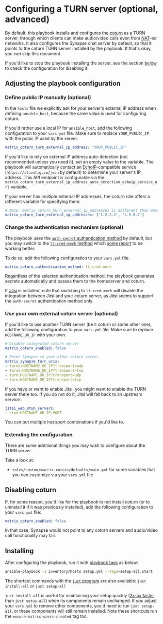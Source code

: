 # Configuring a TURN server (optional, advanced)

By default, this playbook installs and configures the [coturn](https://github.com/coturn/coturn) as a TURN server, through which clients can make audio/video calls even from [NAT](https://en.wikipedia.org/wiki/Network_address_translation)-ed networks. It also configures the Synapse chat server by default, so that it points to the coturn TURN server installed by the playbook. If that's okay, you can skip this document.

If you'd like to stop the playbook installing the server, see the section [below](#disabling-coturn) to check the configuration for disabling it.

## Adjusting the playbook configuration

### Define public IP manually (optional)

In the `hosts` file we explicitly ask for your server's external IP address when defining `ansible_host`, because the same value is used for configuring coturn.

If you'd rather use a local IP for `ansible_host`, add the following configuration to your `vars.yml` file. Make sure to replace `YOUR_PUBLIC_IP` with the pubic IP used by the server.

```yaml
matrix_coturn_turn_external_ip_address: "YOUR_PUBLIC_IP"
```

If you'd like to rely on external IP address auto-detection (not recommended unless you need it), set an empty value to the variable. The playbook will automatically contact an [EchoIP](https://github.com/mpolden/echoip)-compatible service (`https://ifconfig.co/json` by default) to determine your server's IP address. This API endpoint is configurable via the `matrix_coturn_turn_external_ip_address_auto_detection_echoip_service_url` variable.

If your server has multiple external IP addresses, the coturn role offers a different variable for specifying them:

```yaml
# Note: matrix_coturn_turn_external_ip_addresses is different than matrix_coturn_turn_external_ip_address
matrix_coturn_turn_external_ip_addresses: ['1.2.3.4', '4.5.6.7']
```

### Change the authentication mechanism (optional)

The playbook uses the [`auth-secret` authentication method](https://github.com/coturn/coturn/blob/873cabd6a2e5edd7e9cc5662cac3ffe47fe87a8e/README.turnserver#L186-L199) by default, but you may switch to the [`lt-cred-mech` method](https://github.com/coturn/coturn/blob/873cabd6a2e5edd7e9cc5662cac3ffe47fe87a8e/README.turnserver#L178) which [some report](https://github.com/spantaleev/matrix-docker-ansible-deploy/issues/3191) to be working better.

To do so, add the following configuration to your `vars.yml` file:

```yaml
matrix_coturn_authentication_method: lt-cred-mech
```

Regardless of the selected authentication method, the playbook generates secrets automatically and passes them to the homeserver and coturn.

If [Jitsi](configuring-playbook-jitsi.md) is installed, note that switching to `lt-cred-mech` will disable the integration between Jitsi and your coturn server, as Jitsi seems to support the `auth-secret` authentication method only.

### Use your own external coturn server (optional)

If you'd like to use another TURN server (be it coturn or some other one), add the following configuration to your `vars.yml` file. Make sure to replace `HOSTNAME_OR_IP` with your own.

```yaml
# Disable integrated coturn server
matrix_coturn_enabled: false

# Point Synapse to your other coturn server
matrix_synapse_turn_uris:
- turns:HOSTNAME_OR_IP?transport=udp
- turns:HOSTNAME_OR_IP?transport=tcp
- turn:HOSTNAME_OR_IP?transport=udp
- turn:HOSTNAME_OR_IP?transport=tcp
```

If you have or want to enable Jitsi, you might want to enable the TURN server there too. If you do not do it, Jitsi will fall back to an upstream service.

```yaml
jitsi_web_stun_servers:
- stun:HOSTNAME_OR_IP:PORT
```

You can put multiple host/port combinations if you'd like to.

### Extending the configuration

There are some additional things you may wish to configure about the TURN server.

Take a look at:

- `roles/custom/matrix-coturn/defaults/main.yml` for some variables that you can customize via your `vars.yml` file

## Disabling coturn

If, for some reason, you'd like for the playbook to not install coturn (or to uninstall it if it was previously installed), add the following configuration to your `vars.yml` file:

```yaml
matrix_coturn_enabled: false
```

In that case, Synapse would not point to any coturn servers and audio/video call functionality may fail.

## Installing

After configuring the playbook, run it with [playbook tags](playbook-tags.md) as below:

<!-- NOTE: let this conservative command run (instead of install-all) to make it clear that failure of the command means something is clearly broken. -->
```sh
ansible-playbook -i inventory/hosts setup.yml --tags=setup-all,start
```

The shortcut commands with the [`just` program](just.md) are also available: `just install-all` or `just setup-all`

`just install-all` is useful for maintaining your setup quickly ([2x-5x faster](../CHANGELOG.md#2x-5x-performance-improvements-in-playbook-runtime) than `just setup-all`) when its components remain unchanged. If you adjust your `vars.yml` to remove other components, you'd need to run `just setup-all`, or these components will still remain installed. Note these shortcuts run the `ensure-matrix-users-created` tag too.
